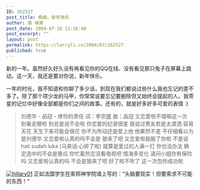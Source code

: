 ```yaml
---
ID: 262527
post_title: 痴痴，新年快乐
author: 南 靖男
post_date: 2004-07-28 11:16:40
post_excerpt: ""
layout: post
permalink: https://larryli.cn/2004/07/262527
published: true
---
```

新的一年。虽然好久好久没有再看见你的QQ在线、没有看见那只兔子在屏幕上跳动，这一天，我还是要对你说，新年快乐。
<!--more-->一年的时光，我不知道和你聊了多少话，到现在我们都说过些什么我也忘记的差不多了。除了那个项少龙的马甲，你常常说要忘记要删除但又始终会提起的人。我零星的记忆中好像全部都是你们之间的故事。还有的，就是好多好多可爱的表情 :)
<blockquote>刘德华 - 品冠 - 疼你的责任
词：李宗盛 曲：品冠
又恋爱啦不错嘛这一次
别看走眼啦
别总是说不会啦
你恋爱的纪录很差
我说过男友若是太潇洒
容易天花
天生下来可能会很花
你不为所动还是爱上他
他果然不差
不仔细看以为是刘德华
又恋爱啦认真的吗不会是
狼来了吧
又恋爱啦我服了你啦
不是说 hati sudah luka
(马来话:心碎了啦)
就算是爱过的人满一打
你也没办法
确定选中的不会是傻瓜
你忙着热恋没看电视吧
情海多变化
请问小姐你有保险吗
又恋爱啦认真的吗
不会是狼来了吧
好了啦不吹了
这一次包你成功啦</blockquote>
<a href="https://larryli.cn/wp-content/uploads/50/5051/2007/07/hillary01.jpg" title="hillary01"><img src="https://larryli.cn/wp-content/uploads/50/5051/2007/07/hillary01.thumbnail.jpg" alt="hillary01" /></a>
正如法国学生在索邦神学院墙上写的：“头脑要现实！但要索求不可能的东西！”
